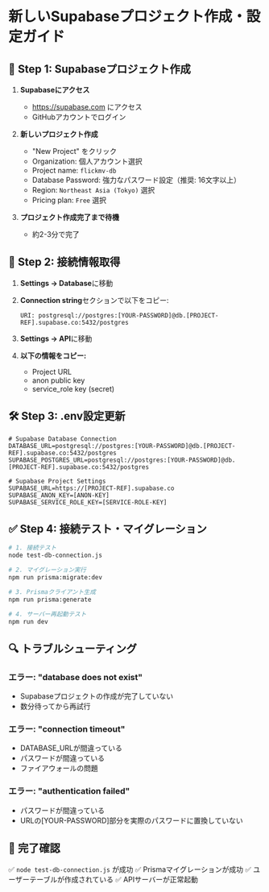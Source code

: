 # 新しいSupabaseプロジェクト作成・設定ガイド

## 🎯 Step 1: Supabaseプロジェクト作成

1. **Supabaseにアクセス**
   - https://supabase.com にアクセス
   - GitHubアカウントでログイン

2. **新しいプロジェクト作成**
   - "New Project" をクリック
   - Organization: 個人アカウント選択
   - Project name: `flickmv-db`
   - Database Password: 強力なパスワード設定（推奨: 16文字以上）
   - Region: `Northeast Asia (Tokyo)` 選択
   - Pricing plan: `Free` 選択

3. **プロジェクト作成完了まで待機**
   - 約2-3分で完了

## 🔑 Step 2: 接続情報取得

1. **Settings → Database**に移動

2. **Connection string**セクションで以下をコピー:
   ```
   URI: postgresql://postgres:[YOUR-PASSWORD]@db.[PROJECT-REF].supabase.co:5432/postgres
   ```

3. **Settings → API**に移動

4. **以下の情報をコピー:**
   - Project URL
   - anon public key
   - service_role key (secret)

## 🛠️ Step 3: .env設定更新

```env
# Supabase Database Connection
DATABASE_URL=postgresql://postgres:[YOUR-PASSWORD]@db.[PROJECT-REF].supabase.co:5432/postgres
SUPABASE_POSTGRES_URL=postgresql://postgres:[YOUR-PASSWORD]@db.[PROJECT-REF].supabase.co:5432/postgres

# Supabase Project Settings  
SUPABASE_URL=https://[PROJECT-REF].supabase.co
SUPABASE_ANON_KEY=[ANON-KEY]
SUPABASE_SERVICE_ROLE_KEY=[SERVICE-ROLE-KEY]
```

## ✅ Step 4: 接続テスト・マイグレーション

```bash
# 1. 接続テスト
node test-db-connection.js

# 2. マイグレーション実行
npm run prisma:migrate:dev

# 3. Prismaクライアント生成
npm run prisma:generate

# 4. サーバー再起動テスト
npm run dev
```

## 🔍 トラブルシューティング

### エラー: "database does not exist"
- Supabaseプロジェクトの作成が完了していない
- 数分待ってから再試行

### エラー: "connection timeout"
- DATABASE_URLが間違っている
- パスワードが間違っている
- ファイアウォールの問題

### エラー: "authentication failed"
- パスワードが間違っている
- URLの[YOUR-PASSWORD]部分を実際のパスワードに置換していない

## 🎯 完了確認

✅ `node test-db-connection.js` が成功
✅ Prismaマイグレーションが成功
✅ ユーザーテーブルが作成されている
✅ APIサーバーが正常起動
